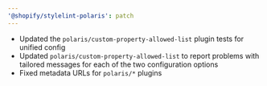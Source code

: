```yaml
---
'@shopify/stylelint-polaris': patch
---
```


- Updated the `polaris/custom-property-allowed-list` plugin tests for unified config
- Updated `polaris/custom-property-allowed-list` to report problems with tailored messages for each of the two configuration options
- Fixed metadata URLs for `polaris/*` plugins
